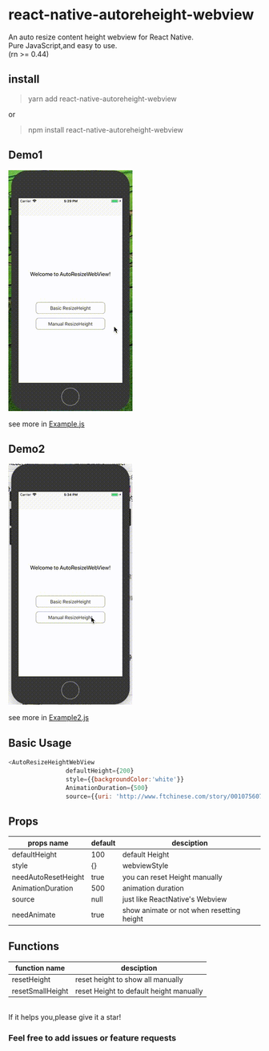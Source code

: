 # react-native-autoreheight-webview

An auto resize content height webview for React Native.  <br>
Pure JavaScript,and easy to use.  
(rn >= 0.44)
<br>


## install

>yarn add react-native-autoreheight-webview 

or
>npm install react-native-autoreheight-webview 

## Demo1
![showtime1](https://github.com/CrazyPeter/react-native-autoreheight-webview/blob/master/demo1.gif)

see more in [Example.js](https://github.com/CrazyPeter/react-native-autoreheight-webview/blob/master/Example.js)

## Demo2
![showtime1](https://github.com/CrazyPeter/react-native-autoreheight-webview/blob/master/demo2.gif)

see more in [Example2.js](https://github.com/CrazyPeter/react-native-autoreheight-webview/blob/master/Example2.js)

## Basic Usage

```javascript
<AutoResizeHeightWebView
                defaultHeight={200}
                style={{backgroundColor:'white'}}
                AnimationDuration={500} 
                source={{uri: 'http://www.ftchinese.com/story/001075607'}}/> 
```

## Props

| props name | default  | desciption |
| --- | --- | --- |
| defaultHeight | 100 | default Height |
| style | {} | webviewStyle |
| needAutoResetHeight | true | you can reset Height manually |
| AnimationDuration | 500 | animation duration |
| source | null | just like ReactNative's Webview |
| needAnimate | true | show animate or not when resetting height |

## Functions
| function name | desciption |
| --- | --- |
|resetHeight|reset height to show all manually|
|resetSmallHeight|reset Height to default height manually|



<br>
If it helps you,please give it a star!

### Feel free to add issues or feature requests


